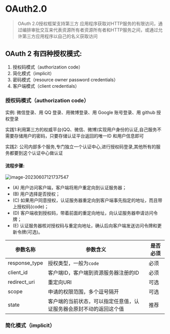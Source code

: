 # OAuth2.0

> OAuth 2.0授权框架支持第三方 应用程序获取对HTTP服务的有限访问，通过编排审批交互来代表资源所有者资源所有者和HTTP服务之间，或通过允许第三方应用程序以自己的名义获取访问

## OAuth 2 有四种授权模式:

1. 授权码模式（authorization code）
2. 简化模式（implicit）
3. 密码模式（resource owner password credentials）
4. 客户端模式（client credentials）



### 授权码模式（authorization code）

实例: 微信登录、用 QQ 登录、用微博登录、用 Google 账号登录、用 github 授权登录

实践1:利用第三方的权威平台(QQ、微信、微博)实现用户身份的认证,自己服务不需要存储用户的密码，只要存储认证平台返回的唯一ID 和用户信息即可

实践2: 公司内部多个服务,专门独立一个认证中心,进行授权码登录,其他所有的服务都要到这个认证中心做认证



#### 流程步骤:

![image-20230607121737547](C:\Users\96538\AppData\Roaming\Typora\typora-user-images\image-20230607121737547.png)

- (A) 用户访问客户端，客户端将用户重定向到认证服务器；
- (B) 用户选择是否授权；
- (C) 如果用户同意授权，认证服务器重定向到客户端事先指定的地址，而且带上授权码(code)；
- (D) 客户端收到授权码，带着前面的重定向地址，向认证服务器申请访问令牌；
- (E) 认证服务器核对授权码与重定向地址，确认后向客户端发送访问令牌和更新令牌(可选)。

| 参数名称      | 参数含义                                                     | 是否必须 |
| ------------- | ------------------------------------------------------------ | -------- |
| response_type | 授权类型，一般为`code`                                       | 必须     |
| client_id     | 客户端ID，客户端到资源服务器注册的ID                         | 必须     |
| redirect_uri  | 重定向URI                                                    | 可选     |
| scope         | 申请的权限范围，多个逗号隔开                                 | 可选     |
| state         | 客户端的当前状态，可以指定任意值，认证服务器会原封不动的返回这个值 | 推荐     |





### 简化模式（implicit）

